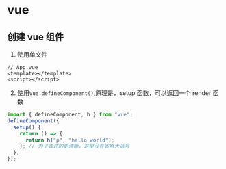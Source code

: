 # vue

## 创建 vue 组件

1. 使用单文件

```vue
// App.vue
<template></template>
<script></script>
```

2. 使用`Vue.defineComponent()`,原理是，setup 函数，可以返回一个 render 函数

```js
import { defineComponent, h } from "vue";
defineComponent({
  setup() {
    return () => {
      return h("p", "hello world");
    }; // 为了表述的更清晰，这里没有省略大括号
  },
});
```
